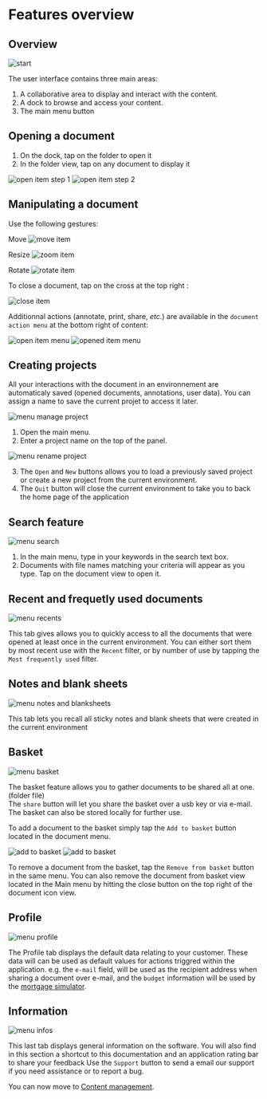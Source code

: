 # Features overview

## Overview

![start](img/use_empy.jpg)

The user interface contains three main areas:

1. A collaborative area to display and interact with the content.
2. A dock to browse and access your content. 
3. The main menu button  

## Opening a document

1. On the dock, tap on the folder to open it 
2. In the folder view, tap on any document to display it 

![open item step 1](img/open_item_1.jpg)
![open item step 2](img/open_item_2.jpg)

## Manipulating a document

Use the following gestures:

Move ![move item](img/move.png)

Resize ![zoom item](img/pinch.png)

Rotate ![rotate item](img/rotate.png)

To close a document, tap on the cross at the top right :

![close item](img/item_close.jpg)

 Additionnal actions (annotate, print, share, *etc.*) are available in the `document action menu`  at the bottom right of content:

![open item menu](img/item_menu_button.jpg)
![opened item menu](img/item_menu_open.jpg)

## Creating projects

All your interactions with the document in an environnement are automaticaly saved (opened documents, annotations, user data). You can  assign a name to save the current projet to access it later.

![menu manage project](img/menu_manage.jpg)

1. Open the main menu.
2. Enter a project name on the top of the panel.  

![menu rename project](img/menu_create.jpg)

3. The `Open` and `New` buttons allows you to load a previously saved project or create a new project from the current environment.
4. The `Quit` button will close the current environment to take you to back the home page of the application

## Search feature

![menu search](img/menu_search.jpg)

1. In the main menu, type in your keywords in the search text box.
2. Documents with file names matching your criteria will appear as you type. Tap on the document view to open it.

## Recent and frequetly used documents
![menu recents](img/menu_recents.jpg)

This tab gives allows you to quickly access to all the documents that were opened at least once in the current environment. You can either sort them by most recent use with the `Recent` filter, or by number of use by tapping the `Most frequently used` filter.

## Notes and blank sheets
![menu notes and blanksheets](img/menu_notes.jpg)

This tab lets you recall all sticky notes and blank sheets that were created in the current environment 

## Basket
![menu basket](img/menu_basket.jpg)

The basket feature allows you to gather documents to be shared all at one. (folder file)  
The `share` button will let you share the basket over a usb key or via e-mail. The basket can also be stored locally for further use. 

To add a document to the basket simply tap the `Add to basket` button located in the document menu.

![add to basket](img/item_menu_basket_add.jpg)
![add to basket](img/item_menu_basket_rm.jpg)

To remove a document from the basket, tap the `Remove from basket` button in the same menu. You can also remove the document from basket view located in the Main menu by hitting the close button on the top right of the document icon view. 

## Profile
![menu profile](img/menu_profile.jpg)

The Profile tab displays the default data relating to your customer. These data will can be used as default values for actions triggred within the application.  e.g. the `e-mail` field, will be used as the recipient address when sharing a document over e-mail, and the `budget` information will be used by the [mortgage simulator](bank_simulator.md).

## Information
![menu infos](img/menu_infos.jpg)

This last tab displays general information on the software.
You will also find in this section a shortcut to this documentation and an application rating bar to share your feedback
Use the `Support` button to send a email our support if you need assistance or to report a bug.

You can now move to [Content management](manage_contents.md).
